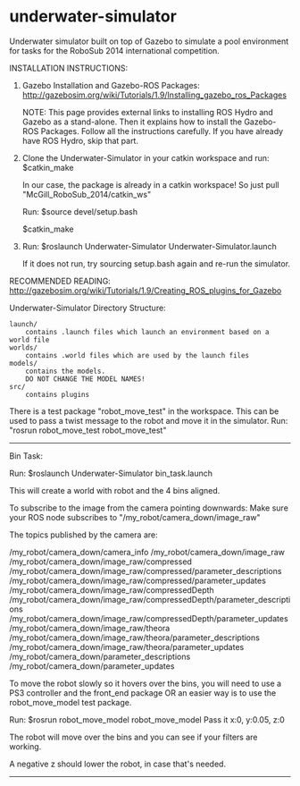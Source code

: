 underwater-simulator
====================

Underwater simulator built on top of Gazebo to simulate a pool environment for tasks for the RoboSub 2014 international competition.

INSTALLATION INSTRUCTIONS:

1. 	Gazebo Installation and Gazebo-ROS Packages: http://gazebosim.org/wiki/Tutorials/1.9/Installing_gazebo_ros_Packages

	NOTE: This page provides external links to installing ROS Hydro and Gazebo as a stand-alone.
		  Then it explains how to install the Gazebo-ROS Packages.
		  Follow all the instructions carefully. If you have already have ROS Hydro, skip that part.

2.	Clone the Underwater-Simulator in your catkin workspace and run: $catkin_make

	In our case, the package is already in a catkin workspace! So just pull "McGill_RoboSub_2014/catkin_ws"
	
	Run: $source devel/setup.bash
	
	$catkin_make

3.	Run: $roslaunch Underwater-Simulator Underwater-Simulator.launch
	
	If it does not run, try sourcing setup.bash again and re-run the simulator.

RECOMMENDED READING: http://gazebosim.org/wiki/Tutorials/1.9/Creating_ROS_plugins_for_Gazebo

Underwater-Simulator Directory Structure:
	
	launch/
		contains .launch files which launch an environment based on a world file
	worlds/
		contains .world files which are used by the launch files
	models/
		contains the models.
		DO NOT CHANGE THE MODEL NAMES! 
	src/
		contains plugins


There is a test package "robot_move_test" in the workspace. This can be used to pass a twist message to the robot and 
move it in the simulator. Run: "rosrun robot_move_test robot_move_test"

-----------------------------------------------------------------

Bin Task:

Run: $roslaunch Underwater-Simulator bin_task.launch

This will create a world with robot and the 4 bins aligned.

To subscribe to the image from the camera pointing downwards:
Make sure your ROS node subscribes to "/my_robot/camera_down/image_raw"

The topics published by the camera are:

/my_robot/camera_down/camera_info
/my_robot/camera_down/image_raw
/my_robot/camera_down/image_raw/compressed
/my_robot/camera_down/image_raw/compressed/parameter_descriptions
/my_robot/camera_down/image_raw/compressed/parameter_updates
/my_robot/camera_down/image_raw/compressedDepth
/my_robot/camera_down/image_raw/compressedDepth/parameter_descriptions
/my_robot/camera_down/image_raw/compressedDepth/parameter_updates
/my_robot/camera_down/image_raw/theora
/my_robot/camera_down/image_raw/theora/parameter_descriptions
/my_robot/camera_down/image_raw/theora/parameter_updates
/my_robot/camera_down/parameter_descriptions
/my_robot/camera_down/parameter_updates


To move the robot slowly so it hovers over the bins, you will need to use
a PS3 controller and the front_end package OR an easier way is to use
the robot_move_model test package. 

Run: $rosrun robot_move_model robot_move_model
Pass it x:0, y:0.05, z:0

The robot will move over the bins and you can see if your filters are working.

A negative z should lower the robot, in case that's needed.

-----------------------------------------------------------------
